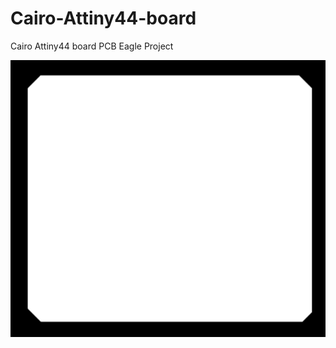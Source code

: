 # Cairo-Attiny44-board
Cairo Attiny44 board PCB Eagle Project

<img src="https://github.com/ahmedibrrahim/Cairo-Attiny44-board/blob/master/outline2.png"/>
